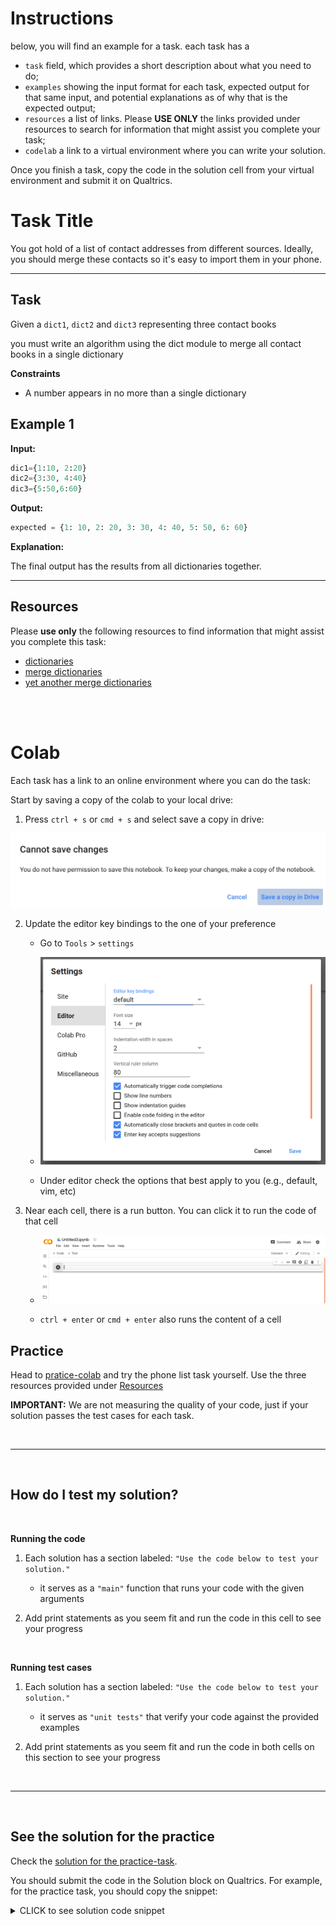 # Instructions


below, you will find an example for a task. each task has a


* `task` field, which provides a short description about what you need to do;
* `examples` showing the input format for each task, expected output for that same input, and potential explanations as of why that is the expected output;
* `resources` a list of links. Please **USE ONLY** the links provided under resources to search for information that might assist you complete your task;
* `codelab` a link to a virtual environment where you can write your solution. 

Once you finish a task, copy the code in the solution cell from your virtual environment and submit it on Qualtrics.




# Task Title


You got hold of a list of contact addresses from different sources. Ideally, you should merge these contacts so it's easy to import them in your phone. 

___


## Task


Given a `dict1`, `dict2` and `dict3` representing three contact books


you must write an algorithm using the dict module to merge all contact books in a single dictionary


**Constraints**

* A number appears in no more than a single dictionary


## Example 1



**Input:**

```python
dic1={1:10, 2:20}
dic2={3:30, 4:40}
dic3={5:50,6:60}
```

**Output:**

```python
expected = {1: 10, 2: 20, 3: 30, 4: 40, 5: 50, 6: 60}
```

**Explanation:**

The final output has the results from all dictionaries together. 




___


## Resources

Please **use only** the following resources to find information that might assist you complete this task:


* [dictionaries](https://docs.python.org/3/tutorial/datastructures.html#dictionaries)
* [merge dictionaries](https://stackoverflow.com/questions/38987/how-do-i-merge-two-dictionaries-in-a-single-expression-take-union-of-dictionari)
* [yet another merge dictionaries](https://stackoverflow.com/questions/65539313/combine-two-dictionaries-with-preference-to-one-of-them)


<br>
<br>


# Colab


Each task has a link to an online environment where you can do the task:

Start by saving a copy of the colab to your local drive:

1. Press `ctrl + s` or `cmd + s` and select save a copy in drive:

![image info](./colab-save-copy.png)


2. Update the editor key bindings to the one of your preference

    * Go to `Tools` > `settings`

    * ![image info](./colab-settings.png)

    * Under editor check the options that best apply to you (e.g., default, vim, etc)


3. Near each cell, there is a run button. You can click it to run the code of that cell

    * ![image info](./colab-empty.png)

    * `ctrl + enter` or `cmd + enter` also runs the content of a cell


## Practice 

Head to [pratice-colab](https://colab.research.google.com/drive/18XUYSK1lUynsK1Mn9nj7foxDzw7MKSSO?usp=sharing) and try the phone list task yourself. Use the three resources provided under [Resources](#Resources)


**IMPORTANT:** We are not measuring the quality of your code, just if your solution passes the test cases for each task.

<br>

___

<br>

## How do I test my solution?

<br>

**Running the code**

1. Each solution has a section labeled: `"Use the code below to test your solution."`

    * it serves as a `"main"` function that runs your code with the given arguments


2. Add print statements as you seem fit and run the code in this cell to see your progress

<br>

**Running test cases**


1. Each solution has a section labeled: `"Use the code below to test your solution."`

    * it serves as `"unit tests"`  that verify your code against the provided examples


2. Add print statements as you seem fit and run the code in both cells on this section to see your progress

<br>

___

<br>

## See the solution for the practice


Check the [solution for the practice-task](https://colab.research.google.com/drive/1opTGbTV0NqEA9g-uRISYPQ-yyI6QeeLO?usp=sharing). 

You should submit the code in the Solution block on Qualtrics. For example, for the practice task, you should copy the snippet:

<details>
    <summary>CLICK to see solution code snippet</summary>
    class Solution(object):

        def merge_dict(self, d1: dict, d2: dict, d3: dict) -> dict:
            
            result = dict()
            for current in [d1, d2, d3]:
            result.update(current)
            print(result) # just for debugging

            return result
</details>     
